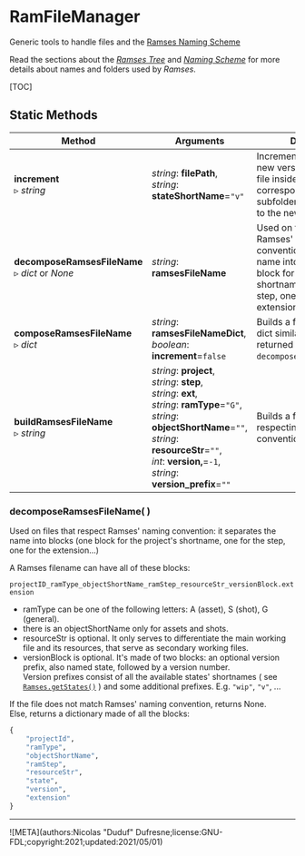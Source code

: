 # RamFileManager

Generic tools to handle files and the [Ramses Naming Scheme](../../files/naming.md)

Read the sections about the *[Ramses Tree](../../files/tree.md)* and *[Naming Scheme](../../files/naming.md)* for more details about names and folders used by *Ramses*.

[TOC]

## Static Methods

| Method | Arguments | Description |
| --- | --- | --- |
| **increment**<br />▹ *string* | *string*: **filePath**,<br />*string*: **stateShortName**=`"v"` | Increments and copies a new version of the given file inside the corresponding `_versions` subfolder. Returns the path to the new file. |
| **decomposeRamsesFileName**<br />▹ *dict* or *None* | *string*: **ramsesFileName** | Used on files that respect Ramses' naming convention: it separates the name into blocks (one block for the project's shortname, one for the step, one for the extension...). |
| **composeRamsesFileName**<br />▹ *dict* | *string*: **ramsesFileNameDict**,<br />*boolean*: **increment**=`false` |Builds a filename from a dict similar as the one returned by `decomposeRamsesFileName()`. |
| **buildRamsesFileName**<br />▹ *string* | *string*: **project**,<br />*string*: **step**,<br />*string*: **ext**,<br />*string*: **ramType**=`"G"`,<br />*string*: **objectShortName**=`""`,<br />*string*: **resourceStr**=`""`,<br />*int*: **version,**=`-1`,<br />*string*: **version_prefix**=`""` | Builds a filename respecting Ramses' naming conventions. |

### decomposeRamsesFileName( )

Used on files that respect Ramses' naming convention: it separates the name into blocks (one block for the project's shortname, one for the step, one for the extension...)

A Ramses filename can have all of these blocks:

`projectID_ramType_objectShortName_ramStep_resourceStr_versionBlock.extension`

- ramType can be one of the following letters: A (asset), S (shot), G (general).
- there is an objectShortName only for assets and shots.
- resourceStr is optional. It only serves to differentiate the main working file and its resources, that serve as secondary working files.
- versionBlock is optional. It's made of two blocks: an optional version prefix, also named state, followed by a version number.  
    Version prefixes consist of all the available states' shortnames ( see [`Ramses.getStates()`](ramses.md) ) and some additional prefixes. E.g. `"wip"`, `"v"`, ...

If the file does not match Ramses' naming convention, returns None.  
Else, returns a dictionary made of all the blocks:

```py
{
    "projectId",
    "ramType",
    "objectShortName",
    "ramStep",
    "resourceStr",
    "state",
    "version",
    "extension"
}
```

____

![META](authors:Nicolas "Duduf" Dufresne;license:GNU-FDL;copyright:2021;updated:2021/05/01)
